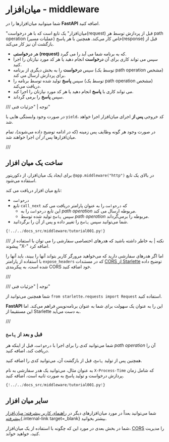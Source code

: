 # میان‌افزار - middleware

شما میتوانید میان‌افزارها را در **FastAPI** اضافه کنید.

"میان‌افزار" یک تابع است که با هر درخواست(request) قبل از پردازش توسط هر path operation (عملیات مسیر) خاص کار می‌کند. همچنین با هر پاسخ(response) قبل از بازگشت آن نیز کار می‌کند.

* هر **درخواستی (request)** که به برنامه شما می آید را می گیرد.
* سپس می تواند کاری برای آن **درخواست** انجام دهید یا هر کد مورد نیازتان را اجرا کنید.
* سپس **درخواست** را به بخش دیگری از برنامه (توسط یک path operation مشخص) برای پردازش ارسال می کند.
* سپس **پاسخ** تولید شده توسط برنامه را (توسط یک path operation مشخص) دریافت می‌کند.
* می تواند کاری با **پاسخ** انجام دهید یا هر کد مورد نیازتان را اجرا کند.
* سپس **پاسخ** را برمی گرداند.

/// توجه | "جزئیات فنی"

در صورت وجود وابستگی هایی با `yield`، کد خروجی **پس از** اجرای میان‌‌افزار اجرا خواهد شد.

در صورت وجود هر گونه وظایف پس زمینه (که در ادامه توضیح داده می‌شوند)، تمام میان‌افزارها *پس از آن* اجرا خواهند شد.

///

## ساخت یک میان افزار

برای ایجاد یک میان‌افزار، از دکوریتور `@app.middleware("http")` در بالای یک تابع استفاده می‌شود.

تابع میان افزار دریافت می کند:
* `درخواست`
* تابع `call_next` که `درخواست` را به عنوان پارامتر دریافت می کند
    * این تابع `درخواست` را به *path operation* مربوطه ارسال می کند.
    * سپس `پاسخ` تولید شده توسط *path operation* مربوطه را برمی‌گرداند.
* شما می‌توانید سپس `پاسخ` را تغییر داده و پس از آن را برگردانید.

```Python hl_lines="8-9  11  14"
{!../../docs_src/middleware/tutorial001.py!}
```

/// نکته | به خاطر داشته باشید که هدرهای اختصاصی سفارشی را می توان با استفاده از پیشوند "X-" اضافه کرد.

اما اگر هدرهای سفارشی دارید که می‌خواهید مرورگر کاربر بتواند آنها را ببیند، باید آنها را با استفاده از پارامتر `expose_headers` که در مستندات <a href="https://www.starlette.io/middleware/#corsmiddleware" class="external-link" target="_blank">CORS از Starlette</a> توضیح داده شده است، به پیکربندی CORS خود اضافه کنید.

///

/// توجه | "جزئیات فنی"

شما همچنین می‌توانید از `from starlette.requests import Request` استفاده کنید.

**FastAPI** این را به عنوان یک سهولت برای شما به عنوان برنامه‌نویس فراهم می‌کند. اما این مستقیما از Starlette به دست می‌آید.

///

### قبل و بعد از `پاسخ`

شما می‌توانید کدی را برای اجرا با `درخواست`، قبل از اینکه هر *path operation* آن را دریافت کند، اضافه کنید.

همچنین پس از تولید `پاسخ`، قبل از بازگشت آن، می‌توانید کدی را اضافه کنید.

به عنوان مثال، می‌توانید یک هدر سفارشی به نام `X-Process-Time` که شامل زمان پردازش درخواست و تولید پاسخ به صورت ثانیه است، اضافه کنید.

```Python hl_lines="10  12-13"
{!../../docs_src/middleware/tutorial001.py!}
```

 ## سایر میان افزار

شما می‌توانید بعداً در مورد میان‌افزارهای دیگر در [راهنمای کاربر پیشرفته: میان‌افزار پیشرفته](../advanced/middleware.md){.internal-link target=_blank} بیشتر بخوانید.

شما در بخش بعدی در مورد این که چگونه با استفاده از یک میان‌افزار، <abbr title="Cross-Origin Resource Sharing">CORS</abbr> را مدیریت کنید، خواهید خواند.
